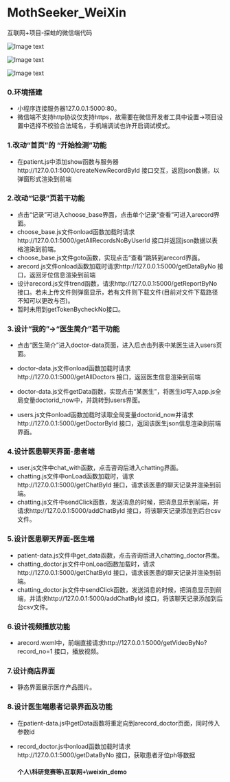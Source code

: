 # MothSeeker_WeiXin
互联网+项目-探蛀的微信端代码

![Image text](https://github.com/AryaStar/DecaySeeker_weixin/blob/main/ifolder/1.png)

![Image text](https://github.com/AryaStar/DecaySeeker_weixin/blob/main/ifolder/2.png)

![Image text](https://github.com/AryaStar/DecaySeeker_weixin/blob/main/ifolder/3.png)

### 0.环境搭建

* 小程序连接服务器127.0.0.1:5000:80。
* 微信端不支持http协议仅支持https，故需要在微信开发者工具中设置->项目设置中选择不校验合法域名，手机端调试也许开启调试模式。

### 1.改动“首页”的 “开始检测”功能

* 在patient.js中添加show函数与服务器http://127.0.0.1:5000/createNewRecordById 接口交互，返回json数据，以弹窗形式渲染到前端

### 2.改动“记录”页若干功能

* 点击“记录”可进入choose_base界面，点击单个记录“查看”可进入arecord界面。
* choose_base.js文件onload函数加载时请求http://127.0.0.1:5000/getAllRecordsNoByUserId 接口并返回json数据以表格渲染到前端。
* choose_base.js文件goto函数，实现点击“查看”跳转到arecord界面。
* arecord.js文件onload函数加载时请求http://127.0.0.1:5000/getDataByNo 接口，返回牙位信息渲染到前端
* 设计arecord.js文件trend函数，请求http://127.0.0.1:5000/getReportByNo 接口。若未上传文件则弹窗显示，若有文件则下载文件(目前对文件下载路径不知可以更改与否)。
* 暂时未用到getTokenBycheckNo接口。

### 3.设计“我的”->“医生简介”若干功能

* 点击“医生简介”进入doctor-data页面，进入后点击列表中某医生进入users页面。

* doctor-data.js文件onload函数加载时请求http://127.0.0.1:5000/getAllDoctors 接口，返回医生信息渲染到前端

* doctor-data.js文件getData函数，实现点击“某医生”，将医生id写入app.js全局变量doctorid_now中，并跳转到users界面。

* users.js文件onload函数加载时读取全局变量doctorid_now并请求http://127.0.0.1:5000/getDoctorById 接口，返回该医生json信息渲染到前端界面。

### 4.设计医患聊天界面-患者端

* user.js文件中chat_with函数，点击咨询后进入chatting界面。
* chatting.js文件中onLoad函数加载时，请求http://127.0.0.1:5000/getChatById 接口，请求该医患的聊天记录并渲染到前端。
* chatting.js文件中sendClick函数，发送消息的时候，把消息显示到前端，并请求http://127.0.0.1:5000/addChatById 接口，将该聊天记录添加到后台csv文件。

### 5.设计医患聊天界面-医生端

* patient-data.js文件中get_data函数，点击咨询后进入chatting_doctor界面。
* chatting_doctor.js文件中onLoad函数加载时，请求http://127.0.0.1:5000/getChatById 接口，请求该医患的聊天记录并渲染到前端。
* chatting_doctor.js文件中sendClick函数，发送消息的时候，把消息显示到前端，并请求http://127.0.0.1:5000/addChatById 接口，将该聊天记录添加到后台csv文件。

### 6.设计视频播放功能
* arecord.wxml中，前端直接请求http://127.0.0.1:5000/getVideoByNo?record_no=1 接口，播放视频。

### 7.设计商店界面

* 静态界面展示医疗产品图片。

### 8.设计医生端患者记录界面及功能
* 在patient-data.js中getData函数将重定向到arecord_doctor页面，同时传入参数id

* record_doctor.js中onload函数加载时请求http://127.0.0.1:5000/getDataByNo 接口，获取患者牙位ph等数据

  #### 个人\科研竞赛等\互联网+\weixin_demo

  

  

  
